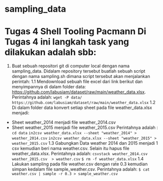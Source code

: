 # sampling_data
Tugas 4  Shell Tooling Pacmann
Di Tugas 4 ini langkah task yang dilakukan adalah sbb:
======================================================
1. Buat sebuah repositori git di computer local dengan nama sampling_data. Didalam repository tersebut buatlah sebuah script dengan nama sampling.sh dimana script tersebut akan menjalankan perintah:
1.1 Mendownload sebuah file excel dari link berikut dan menyimpannya di dalam folder data: https://github.com/labusiam/dataset/raw/main/weather_data.xlsx. Perintahnya adalah: 
``` wget -P data/ https://github.com/labusiam/dataset/raw/main/weather_data.xlsx ```
1.2 Di dalam folder data konvert setiap sheet pada file weather_data.xlsx menjadi:
  - Sheet weather_2014 menjadi file weather_2014.csv
  - Sheet weather_2015 menjadi file weather_2015.csv
  Perintahnya adalah : 
  ```cd data```
  ```in2csv weather_data.xlsx --sheet "weather_2014" > weather_2014.csv```
  ```in2csv weather_data.xlsx --sheet "weather_2015" > weather_2015.csv```
1.3 Gabungkan Data weather 2014 dan 2015 menjadi 1 csv kemudian beri nama weather.csv. Selain itu hapus file weather_data.xlsx. Perintahnya adalah:
  ```csvstack weather_2014.csv weather_2015.csv  > weather.csv```
  ```$ rm -f weather_data.xlsx```
1.4 Lakukan sampling pada file weather.csv dengan rate 0.3 kemudian simpan kedalam file sample_weather.csv. Perintahnya adalah:
  ```$ cat weather.csv | sample -r 0.3 > sample_weather.csv```
